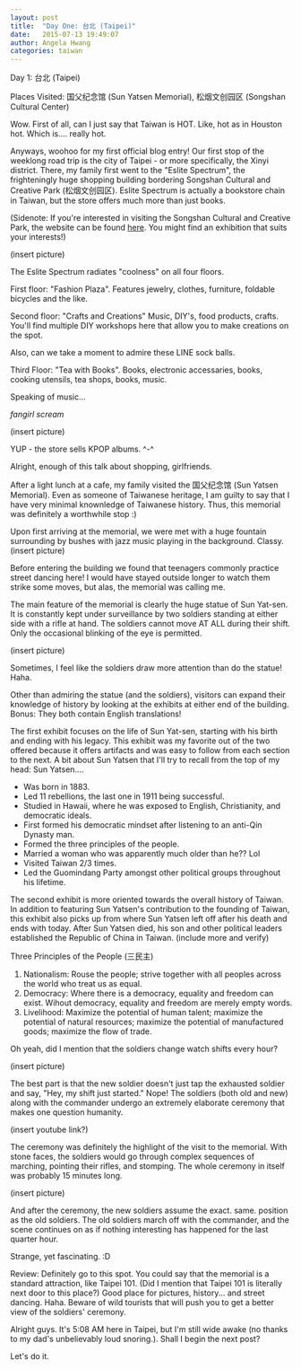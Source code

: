 ```yaml
---
layout: post
title:  "Day One: 台北 (Taipei)"
date:   2015-07-13 19:49:07
author: Angela Hwang
categories: taiwan
---
```


Day 1: 台北 (Taipei)

Places Visited: 国父纪念馆 (Sun Yatsen Memorial), 松烟文创园区 (Songshan Cultural Center)

Wow. First of all, can I just say that Taiwan is HOT. Like, hot as in Houston hot. Which is.... really hot. 

Anyways, woohoo for my first official blog entry! Our first stop of the weeklong road trip is the city of Taipei - or more specifically, the Xinyi district. There, my family first went to the "Eslite Spectrum", the frighteningly huge shopping building bordering Songshan Cultural and Creative Park (松烟文创园区). Eslite Spectrum is actually a bookstore chain in Taiwan, but the store offers much more than just books.

(Sidenote: If you're interested in visiting the Songshan Cultural and Creative Park, the website can be found [here][cultural park]. You might find an exhibition that suits your interests!)

(insert picture)

The Eslite Spectrum radiates "coolness" on all four floors. 

First floor: "Fashion Plaza". Features jewelry, clothes, furniture, foldable bicycles and the like.

Second floor: "Crafts and Creations" Music, DIY's, food products, crafts. You'll find multiple DIY workshops here that allow you to make creations on the spot.

Also, can we take a moment to admire these LINE sock balls.

Third Floor: "Tea with Books". Books, electronic accessaries, books, cooking utensils, tea shops, books, music. 

Speaking of music...

*fangirl scream*

(insert picture)

YUP - the store sells KPOP albums. ^-^

Alright, enough of this talk about shopping, girlfriends. 

After a light lunch at a cafe, my family visited the 国父纪念馆 (Sun Yatsen Memorial). Even as someone of Taiwanese heritage, I am guilty to say that I have very minimal knownledge of Taiwanese history. Thus, this memorial was definitely a worthwhile stop :)

Upon first arriving at the memorial, we were met with a huge fountain surrounding by bushes with jazz music playing in the background.
Classy. (insert picture)

Before entering the building we found that teenagers commonly practice street dancing here! I would have stayed outside longer to watch them strike some moves, but alas, the memorial was calling me.

The main feature of the memorial is clearly the huge statue of Sun Yat-sen. It is constantly kept under surveillance by two soldiers standing at either side with a rifle at hand. The soldiers cannot move AT ALL during their shift. Only the occasional blinking of the eye is permitted.

(insert picture)

Sometimes, I feel like the soldiers draw more attention than do the statue! Haha. 

Other than admiring the statue (and the soldiers), visitors can expand their knowledge of history by looking at the exhibits at either end of the building. Bonus: They both contain English translations!

The first exhibit focuses on the life of Sun Yat-sen, starting with his birth and ending with his legacy. This exhibit was my favorite out of the two offered because it offers artifacts and was easy to follow from each section to the next.
A bit about Sun Yatsen that I'll try to recall from the top of my head:
Sun Yatsen....

- Was born in 1883.
- Led 11 rebellions, the last one in 1911 being successful.
- Studied in Hawaii, where he was exposed to English, Christianity, and democratic ideals.
- First formed his democratic mindset after listening to an anti-Qin Dynasty man.
- Formed the three principles of the people.
- Married a woman who was apparently much older than he?? Lol
- Visited Taiwan 2/3 times.
- Led the Guomindang Party amongst other political groups throughout his lifetime.

The second exhibit is more oriented towards the overall history of Taiwan. In addition to featuring Sun Yatsen's contribution to the founding of Taiwan, this exhibit also picks up from where Sun Yatsen left off after his death and ends with today. After Sun Yatsen died, his son and other political leaders established the Republic of China in Taiwan. (include more and verify)

Three Principles of the People (三民主)

1. Nationalism: Rouse the people; strive together with all peoples across the world who treat us as equal.
2. Democracy: Where there is a democracy, equality and freedom can exist. Wihout democracy, equality and freedom are merely empty words.
3. Livelihood: Maximize the potential of human talent; maximize the potential of natural resources; maximize the potential of manufactured goods; maximize the flow of trade.

Oh yeah, did I mention that the soldiers change watch shifts every hour?

(insert picture)

The best part is that the new soldier doesn't just tap the exhausted soldier and say, "Hey, my shift just started." Nope! The soldiers (both old and new) along with the commander undergo an extremely elaborate ceremony that makes one question humanity. 

(insert youtube link?)

The ceremony was definitely the highlight of the visit to the memorial. With stone faces, the soldiers would go through complex sequences of marching, pointing their rifles, and stomping. The whole ceremony in itself was probably 15 minutes long. 

(insert picture)

And after the ceremony, the new soldiers assume the exact. same. position as the old soldiers. The old soldiers march off with the commander, and the scene continues on as if nothing interesting has happened for the last quarter hour. 

Strange, yet fascinating. :D

Review: Definitely go to this spot. You could say that the memorial is a standard attraction, like Taipei 101. (Did I mention that Taipei 101 is literally next door to this place?) Good place for pictures, history... and street dancing. Haha. Beware of wild tourists that will push you to get a better view of the soldiers' ceremony. 

Alright guys. It's 5:08 AM here in Taipei, but I'm still wide awake (no thanks to my dad's unbelievably loud snoring.). Shall I begin the next post?

Let's do it.

[cultural park]: http://www.songshanculturalpark.org/ 